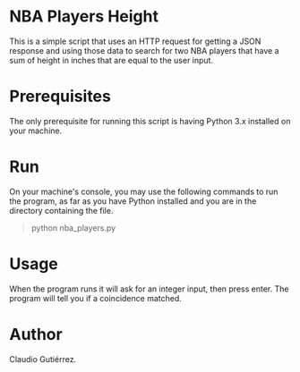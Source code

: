 # NBA Players Height 

This is a simple script that uses an HTTP request for getting a JSON response and using those data to search for two NBA players that have a sum of height in inches that are equal to the user input. 

# Prerequisites

The only prerequisite for running this script is having Python 3.x installed on your machine. 

# Run
On your machine's console, you may use the following commands to run the program, as far as you have Python installed and you are in the directory containing the file.  

> python nba_players.py 


# Usage 
When the program runs it will ask for an integer input, then press enter. The program will tell you if a coincidence matched.

# Author 
Claudio Gutiérrez. 
